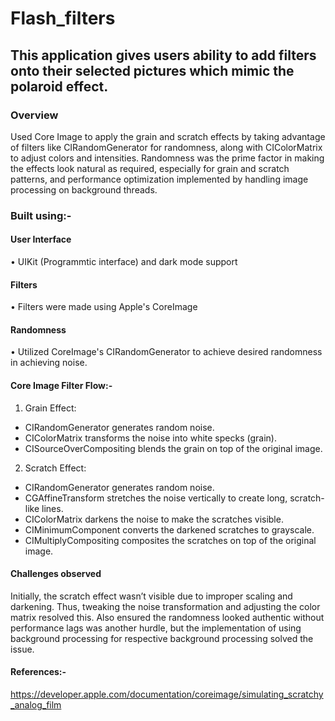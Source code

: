 # Flash_filters

## This application gives users ability to add filters onto their selected pictures which mimic the polaroid effect. 

### Overview 

Used Core Image to apply the grain and scratch effects by taking advantage of filters like CIRandomGenerator for randomness, along with CIColorMatrix to adjust colors and intensities. Randomness was the prime factor in making the effects look natural as required, especially for grain and scratch patterns, and performance optimization implemented by handling image processing on background threads.

### Built using:- 

#### User Interface
• UIKit (Programmtic interface) and dark mode support

#### Filters 
• Filters were made using Apple's CoreImage

#### Randomness 
• Utilized CoreImage's CIRandomGenerator to achieve desired randomness in achieving noise. 

#### Core Image Filter Flow:-  
1. Grain Effect:

- CIRandomGenerator generates random noise.
- CIColorMatrix transforms the noise into white specks (grain).
- CISourceOverCompositing blends the grain on top of the original image.


2. Scratch Effect:

- CIRandomGenerator generates random noise.
- CGAffineTransform stretches the noise vertically to create long, scratch-like lines.
- CIColorMatrix darkens the noise to make the scratches visible.
- CIMinimumComponent converts the darkened scratches to grayscale.
- CIMultiplyCompositing composites the scratches on top of the original image.


#### Challenges observed 

Initially, the scratch effect wasn’t visible due to improper scaling and darkening. Thus, tweaking the noise transformation and adjusting the color matrix resolved this. Also ensured the randomness looked authentic without performance lags was another hurdle, but the implementation of using background processing for respective background processing solved the issue.

#### References:- 
https://developer.apple.com/documentation/coreimage/simulating_scratchy_analog_film






 




